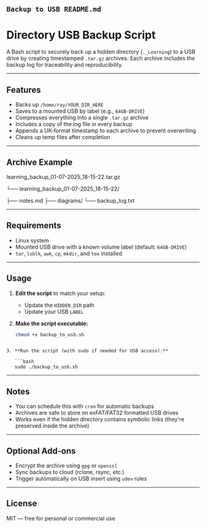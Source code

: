 ## `Backup to USB README.md`


# Directory USB Backup Script

A Bash script to securely back up a hidden directory (`._Learning`) to a USB drive by creating timestamped `.tar.gz` archives. Each archive includes the backup log for traceability and reproducibility.

---

## Features

- Backs up `/home/ray/YOUR_DIR_HERE`
- Saves to a mounted USB by label (e.g., `64GB-DRIVE`)
- Compresses everything into a single `.tar.gz` archive
- Includes a copy of the log file in every backup
- Appends a UK-format timestamp to each archive to prevent overwriting
- Cleans up temp files after completion

---

## Archive Example

learning\_backup\_01-07-2025\_18-15-22.tar.gz

└── learning\_backup\_01-07-2025\_18-15-22/

├── notes.md
├── diagrams/
└── backup\_log.txt

---

## Requirements

- Linux system
- Mounted USB drive with a known volume label (default: `64GB-DRIVE`)
- `tar`, `lsblk`, `awk`, `cp`, `mkdir`, and `tee` installed

---

## Usage

1. **Edit the script** to match your setup:
   - Update the `HIDDEN_DIR` path
   - Update your USB `LABEL`

2. **Make the script executable:**
   ```bash
   chmod +x backup_to_usb.sh
```

3. **Run the script (with sudo if needed for USB access):**

   ```bash
   sudo ./backup_to_usb.sh
   ```

---

## Notes

* You can schedule this with `cron` for automatic backups
* Archives are safe to store on exFAT/FAT32 formatted USB drives
* Works even if the hidden directory contains symbolic links (they're preserved inside the archive)

---

## Optional Add-ons

* Encrypt the archive using `gpg` or `openssl`
* Sync backups to cloud (rclone, rsync, etc.)
* Trigger automatically on USB insert using `udev` rules

---

## License

MIT — free for personal or commercial use


